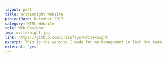 ```yaml
---
layout: post
title: WriteKnight Website
projectDate: December 2017
category: HTML Website
role: Web Designer
img: writeknight.jpg
link: https://github.com/irisoflys/writeknight
excerpt: This is the website I made for my Management in Tech Org team's course project, a tax mobile app for freelancers.
external: "yes"
---
```

